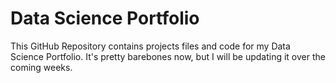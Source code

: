 # Data Science Portfolio

This GitHub Repository contains projects files and code for my Data Science Portfolio. It's pretty barebones now, but I will be updating it over the coming weeks.
